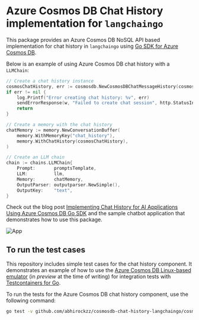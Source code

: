 # Azure Cosmos DB Chat History implementation for `langchaingo`

This package provides an Azure Cosmos DB NoSQL API based implementation for chat history in `langchaingo` using [Go SDK for Azure Cosmos DB](https://learn.microsoft.com/en-us/azure/cosmos-db/nosql/sdk-go).

Below is an example of using Azure Cosmos DB chat history with a `LLMChain`:

```go
// Create a chat history instance
cosmosChatHistory, err := cosmosdb.NewCosmosDBChatMessageHistory(cosmosClient, databaseName, containerName, req.SessionID, req.UserID)
if err != nil {
	log.Printf("Error creating chat history: %v", err)
	sendErrorResponse(w, "Failed to create chat session", http.StatusInternalServerError)
	return
}

// Create a memory with the chat history
chatMemory := memory.NewConversationBuffer(
	memory.WithMemoryKey("chat_history"),
	memory.WithChatHistory(cosmosChatHistory),
)

// Create an LLM chain
chain := chains.LLMChain{
	Prompt:       promptsTemplate,
	LLM:          llm,
	Memory:       chatMemory,
	OutputParser: outputparser.NewSimple(),
	OutputKey:    "text",
}
```

Check out the blog post [Implementing Chat History for AI Applications Using Azure Cosmos DB Go SDK](https://devblogs.microsoft.com/cosmosdb/implementing-chat-history-for-ai-applications-using-azure-cosmos-db-go-sdk) and the sample chatbot application that demonstrates how to use this package.

![App](https://github.com/AzureCosmosDB/cosmosdb-chat-history-langchaingo)

## To run the test cases

This repository includes simple test cases for the chat history component. It demonstrates an example of how to use the [Azure Cosmos DB Linux-based emulator](https://learn.microsoft.com/en-us/azure/cosmos-db/emulator-linux) (in *preview* at the time of writing) for integration tests with [Testcontainers for Go](https://golang.testcontainers.org/).

To run the tests for the Azure Cosmos DB chat history component, use the following command:

```bash
go test -v github.com/abhirockzz/cosmosdb-chat-history-langchaingo/cosmosdb
```